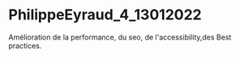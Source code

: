 # PhilippeEyraud_4_13012022

Amélioration de la performance, du seo, de l'accessibility,des Best practices.
